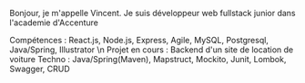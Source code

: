 Bonjour, je m'appelle Vincent.
Je suis développeur web fullstack junior dans l'academie d'Accenture


Compétences :
React.js, Node.js, Express, Agile, MySQL, Postgresql, Java/Spring, Illustrator
\n
Projet en cours : Backend d'un site de location de voiture
Techno : Java/Spring(Maven), Mapstruct, Mockito, Junit, Lombok, Swagger, CRUD


